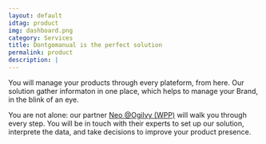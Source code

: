 ```yaml
---
layout: default
idtag: product
img: dashboard.png
category: Services
title: Dontgomanual is the perfect solution
permalink: product
description: |
---
```

You will manage your products through every plateform, from here. Our solution gather informaton in one place, which helps to manage your Brand, in the blink of an eye.

You are not alone: our partner [Neo @Ogilvy (WPP)](http://neoparis.com/) will walk you through every step. You will be in touch with their experts to set up our solution, interprete the data, and take decisions to improve your product presence.
